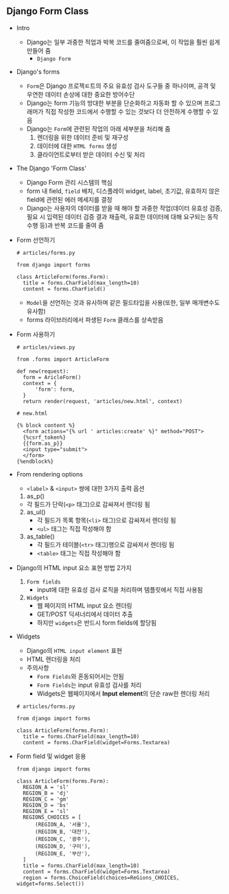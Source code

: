## Django Form Class

* Intro
  * Django는 일부 과중한 적업과 박복 코드를 줄여줌으로써, 이 작업을 훨씬 쉽게 만들어 줌
    * `Django Form`
* Django's forms
  * `Form`은 Django 프로젝ㅌ트의 주요 유효성 검사 도구들 중 하나이며, 공격 및 우연한 데이터 손상에 대한 중요한 방어수단
  * Django는 form 기능의 방대한 부분을 단순화하고 자동화 할 수 있으며 프로그래머가 직접 작성한 코드에서 수행할 수 있는 것보다 더 안전하게 수행할 수 있음
  * Django는 `Form`에 관련된 작업의 아래 세부분을 처리해 줌
    1. 렌더링을 위한 데이터 준비 및 재구성
    2. 데이터에 대한 `HTML forms` 생성
    3. 클라이언트로부터 받은 데이터 수신 및 처리
* The Django 'Form Class'
  * Django Form 관리 시스템의 핵심
  * form 내 field, `field` 배치, 디스플레이 widget, label, 초기값, 유효하지 않은 field에 관련된 에러 메세지를 결정
  * Django는 사용자의 데이터를 받을 때 해야 할 과중한 작업(데이터 유효성 검증, 필요 시 입력된 데이터 검증 결과 재출력, 유효한 데이터에 대해 요구되는 동작 수행 등)과 반복 코드를 줄여 줌

* Form 선언하기

  ```
  # articles/forms.py
  
  from django import forms
  
  class ArticleForm(forms.Form):
  	title = forms.CharField(max_length=10)
  	content = forms.CharField()
  ```

  * `Model`을 선언하는 것과 유사하며 같은 필드타입을 사용(또한, 일부 매개변수도 유사함)
  * forms 라이브러리에서 파생된 `Form` 클래스를 상속받음

* Form 사용하기

  ```
  # articles/views.py
  
  from .forms import ArticleForm
  
  def new(request):
  	form = AricleForm()
  	context = {
  		'form': form,
  	}
  	return render(request, 'articles/new.html', context)
  ```

  ```
  # new.html
  
  {% block content %}
  	<form actions="{% url ' articles:create' %}" method="POST">
  	{%csrf_token%}
  	{{form.as_p}}
  	<input type="submit">
  	</form>
  {%endblock%}
  ```

* From rendering options

  * `<label>` & `<input>` 쌍에 대한 3가지 출력 옵션

  1.  as_p()
     * 각 필드가 단락(`<p>` 태그)으로 감싸져서 렌더링 됨
  2. as_ul()
     * 각 필드가 목록 항목(`<li>` 태그)으로 감싸져서 렌더링 됨
     * `<ul>` 태그는 직접 작성해야 함
  3. as_table()
     * 각 필드가 테이블(`<tr>` 태그)행으로 감싸져서 렌더링 됨
     * `<table>` 태그는 직접 작성해야 함

* Django의 HTML input 요소 표현 방법 2가지

  1. `Form fields`
     * input에 대한 유효성 검사 로직을 처리하며 템플릿에서 직접 사용됨
  2. `Widgets`
     * 웹 페이지의 HTML input 요소 렌더링
     * GET/POST 딕셔너리에서 데이터 추출
     * 하지만 `widgets`은 반드시 form fields에 할당됨

* Widgets

  * Django의 `HTML input element` 표현
  * HTML 렌더링을 처리
  * 주의사항
    * `Form Fields`와 혼동되어서는 안됨
    * `Form Fields`는 input 유효성 검사를 처리
    * Widgets은 웹페이지에서 **Input element**의 단순 raw한 렌더링 처리

  ```
  # articles/forms.py
  
  from django import forms
  
  class ArticleForm(forms.Form):
  	title = forms.CharField(max_length=10)
  	content = forms.CharField(widget=Forms.Textarea)
  ```

* Form field 및 widget 응용

  ```
  from django import forms
  
  class ArticleForm(forms.Form):
  	REGION_A = 'sl'
  	REGION_B = 'dj'
  	REGION_C = 'gm'
  	REGION_D = 'bs'
  	REGION_E = 'sl'
  	REGIONS_CHOICES = [
  		(REGION_A, '서울'),
  		(REGION_B, '대전'),
  		(REGION_C, '광주'),
  		(REGION_D, '구미'),
  		(REGION_E, '부산'),
  	]
  	title = forms.CharField(max_length=10)
  	content = forms.CharField(widget=Forms.Textarea)
  	region = forms.ChoiceField(choices=ReGions_CHOICES, widget=forms.Select())
  ```

  